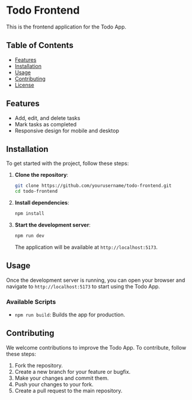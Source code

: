 
# Todo Frontend

This is the frontend application for the Todo App. 

## Table of Contents

- [Features](#features)
- [Installation](#installation)
- [Usage](#usage)
- [Contributing](#contributing)
- [License](#license)

## Features

- Add, edit, and delete tasks
- Mark tasks as completed
- Responsive design for mobile and desktop

## Installation

To get started with the project, follow these steps:

1. **Clone the repository**:

    ```sh
    git clone https://github.com/yourusername/todo-frontend.git
    cd todo-frontend
    ```

2. **Install dependencies**:

    ```sh
    npm install
    ```

3. **Start the development server**:

    ```sh
    npm run dev
    ```

    The application will be available at `http://localhost:5173`.

## Usage

Once the development server is running, you can open your browser and navigate to `http://localhost:5173` to start using the Todo App.

### Available Scripts

- `npm run build`: Builds the app for production.

## Contributing

We welcome contributions to improve the Todo App. To contribute, follow these steps:

1. Fork the repository.
2. Create a new branch for your feature or bugfix.
3. Make your changes and commit them.
4. Push your changes to your fork.
5. Create a pull request to the main repository.